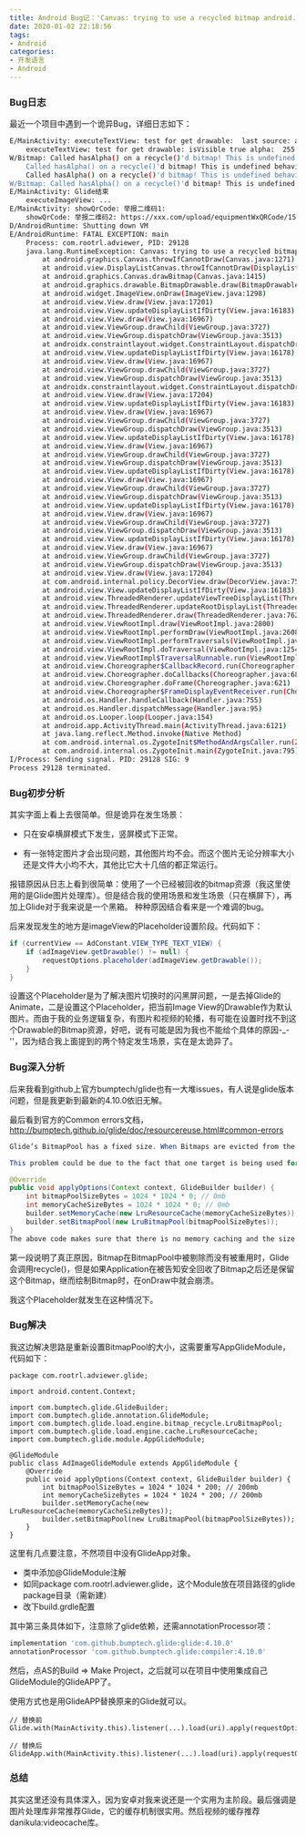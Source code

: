 ```yaml
---
title: Android Bug记：'Canvas: trying to use a recycled bitmap android.graphics.Bitmap'
date: 2020-01-02 22:18:56
tags:
- Android
categories:
- 开发语言
- Android
---
```


### Bug日志

最近一个项目中遇到一个诡异Bug，详细日志如下：

```bash
E/MainActivity: executeTextView: test for get drawable:  last source: android.graphics.drawable.BitmapDrawable@8c352b2
    executeTextView: test for get drawable: isVisible true alpha:  255 last source: android.graphics.drawable.BitmapDrawable@8c352b2
W/Bitmap: Called hasAlpha() on a recycle()'d bitmap! This is undefined behavior!
    Called hasAlpha() on a recycle()'d bitmap! This is undefined behavior!
    Called hasAlpha() on a recycle()'d bitmap! This is undefined behavior!
W/Bitmap: Called hasAlpha() on a recycle()'d bitmap! This is undefined behavior!
E/MainActivity: Glide结束
    executeImageView: ...
E/MainActivity: showQrCode: 举报二维码1:
    showQrCode: 举报二维码2: https://xxx.com/upload/equipmentWxQRCode/15776698271ada7952f9ead4d5.jpg
D/AndroidRuntime: Shutting down VM
E/AndroidRuntime: FATAL EXCEPTION: main
    Process: com.rootrl.adviewer, PID: 29128
    java.lang.RuntimeException: Canvas: trying to use a recycled bitmap android.graphics.Bitmap@ac257b9
        at android.graphics.Canvas.throwIfCannotDraw(Canvas.java:1271)
        at android.view.DisplayListCanvas.throwIfCannotDraw(DisplayListCanvas.java:257)
        at android.graphics.Canvas.drawBitmap(Canvas.java:1415)
        at android.graphics.drawable.BitmapDrawable.draw(BitmapDrawable.java:528)
        at android.widget.ImageView.onDraw(ImageView.java:1298)
        at android.view.View.draw(View.java:17201)
        at android.view.View.updateDisplayListIfDirty(View.java:16183)
        at android.view.View.draw(View.java:16967)
        at android.view.ViewGroup.drawChild(ViewGroup.java:3727)
        at android.view.ViewGroup.dispatchDraw(ViewGroup.java:3513)
        at androidx.constraintlayout.widget.ConstraintLayout.dispatchDraw(ConstraintLayout.java:2023)
        at android.view.View.updateDisplayListIfDirty(View.java:16178)
        at android.view.View.draw(View.java:16967)
        at android.view.ViewGroup.drawChild(ViewGroup.java:3727)
        at android.view.ViewGroup.dispatchDraw(ViewGroup.java:3513)
        at androidx.constraintlayout.widget.ConstraintLayout.dispatchDraw(ConstraintLayout.java:2023)
        at android.view.View.draw(View.java:17204)
        at android.view.View.updateDisplayListIfDirty(View.java:16183)
        at android.view.View.draw(View.java:16967)
        at android.view.ViewGroup.drawChild(ViewGroup.java:3727)
        at android.view.ViewGroup.dispatchDraw(ViewGroup.java:3513)
        at android.view.View.updateDisplayListIfDirty(View.java:16178)
        at android.view.View.draw(View.java:16967)
        at android.view.ViewGroup.drawChild(ViewGroup.java:3727)
        at android.view.ViewGroup.dispatchDraw(ViewGroup.java:3513)
        at android.view.View.updateDisplayListIfDirty(View.java:16178)
        at android.view.View.draw(View.java:16967)
        at android.view.ViewGroup.drawChild(ViewGroup.java:3727)
        at android.view.ViewGroup.dispatchDraw(ViewGroup.java:3513)
        at android.view.View.updateDisplayListIfDirty(View.java:16178)
        at android.view.View.draw(View.java:16967)
        at android.view.ViewGroup.drawChild(ViewGroup.java:3727)
        at android.view.ViewGroup.dispatchDraw(ViewGroup.java:3513)
        at android.view.View.updateDisplayListIfDirty(View.java:16178)
        at android.view.View.draw(View.java:16967)
        at android.view.ViewGroup.drawChild(ViewGroup.java:3727)
        at android.view.ViewGroup.dispatchDraw(ViewGroup.java:3513)
        at android.view.View.draw(View.java:17204)
        at com.android.internal.policy.DecorView.draw(DecorView.java:754)
        at android.view.View.updateDisplayListIfDirty(View.java:16183)
        at android.view.ThreadedRenderer.updateViewTreeDisplayList(ThreadedRenderer.java:648)
        at android.view.ThreadedRenderer.updateRootDisplayList(ThreadedRenderer.java:654)
        at android.view.ThreadedRenderer.draw(ThreadedRenderer.java:762)
        at android.view.ViewRootImpl.draw(ViewRootImpl.java:2800)
        at android.view.ViewRootImpl.performDraw(ViewRootImpl.java:2608)
        at android.view.ViewRootImpl.performTraversals(ViewRootImpl.java:2215)
        at android.view.ViewRootImpl.doTraversal(ViewRootImpl.java:1254)
        at android.view.ViewRootImpl$TraversalRunnable.run(ViewRootImpl.java:6338)
        at android.view.Choreographer$CallbackRecord.run(Choreographer.java:874)
        at android.view.Choreographer.doCallbacks(Choreographer.java:686)
        at android.view.Choreographer.doFrame(Choreographer.java:621)
        at android.view.Choreographer$FrameDisplayEventReceiver.run(Choreographer.java:860)
        at android.os.Handler.handleCallback(Handler.java:755)
        at android.os.Handler.dispatchMessage(Handler.java:95)
        at android.os.Looper.loop(Looper.java:154)
        at android.app.ActivityThread.main(ActivityThread.java:6121)
        at java.lang.reflect.Method.invoke(Native Method)
        at com.android.internal.os.ZygoteInit$MethodAndArgsCaller.run(ZygoteInit.java:905)
        at com.android.internal.os.ZygoteInit.main(ZygoteInit.java:795)
I/Process: Sending signal. PID: 29128 SIG: 9
Process 29128 terminated.
```

### Bug初步分析

其实字面上看上去很简单。但是诡异在发生场景：

- 只在安卓横屏模式下发生，竖屏模式下正常。

- 有一张特定图片才会出现问题，其他图片均不会。而这个图片无论分辨率大小还是文件大小均不大，其他比它大十几倍的都正常运行。

报错原因从日志上看到很简单：使用了一个已经被回收的bitmap资源（我这里使用的是Glide图片处理库）。但是结合我的使用场景和发生场景（只在横屏下），再加上Glide对于我来说是一个黑箱。 种种原因结合看来是一个难调的bug。

后来发现发生的地方是imageView的Placeholder设置阶段。代码如下：
    
```java
if (currentView == AdConstant.VIEW_TYPE_TEXT_VIEW) {
    if (adImageView.getDrawable() != null) {
        requestOptions.placeholder(adImageView.getDrawable());
    }
}
```

设置这个Placeholder是为了解决图片切换时的闪黑屏问题，一是去掉Glide的Animate，二是设置这个Placeholder，把当前Image View的Drawable作为默认图片。而由于我的业务逻辑复杂，有图片和视频的轮播，有可能在设置时找不到这个Drawable的Bitmap资源，好吧，说有可能是因为我也不能给个具体的原因-_-''，因为结合我上面提到的两个特定发生场景，实在是太诡异了。

### Bug深入分析

后来我看到github上官方bumptech/glide也有一大堆issues，有人说是glide版本问题，但是我更新到最新的4.10.0依旧无解。

最后看到官方的Common errors文档，http://bumptech.github.io/glide/doc/resourcereuse.html#common-errors

```java
Glide’s BitmapPool has a fixed size. When Bitmaps are evicted from the pool without being re-used, Glide will call recycle(). If an application inadvertently continues to hold on to the Bitmap even after indicating to Glide that it is safe to recycle it, the application may then attempt to draw the Bitmap, resulting in a crash in onDraw().

This problem could be due to the fact that one target is being used for two ImageViews, and one of the ImageViews still tries to access the recycled Bitmap after it has been put into the BitmapPool. This recycling error can be hard to reproduce, due to several factors: 1) when the bitmap is put into the pool, 2) when the bitmap is recycled, and 3) what the size of the BitmapPool and memory cache are that leads to the recycling of the Bitmap. The following snippet can be put into your GlideModule to help making this problem easier to reproduce:

@Override
public void applyOptions(Context context, GlideBuilder builder) {
    int bitmapPoolSizeBytes = 1024 * 1024 * 0; // 0mb
    int memoryCacheSizeBytes = 1024 * 1024 * 0; // 0mb
    builder.setMemoryCache(new LruResourceCache(memoryCacheSizeBytes));
    builder.setBitmapPool(new LruBitmapPool(bitmapPoolSizeBytes));
}
The above code makes sure that there is no memory caching and the size of the BitmapPool is zero; so Bitmap, if happened to be not used, will be recycled right away. The problem will surface much quicker for debugging purposes.
```

第一段说明了真正原因，Bitmap在BitmapPool中被剔除而没有被重用时，Glide会调用recycle()，但是如果Application在被告知安全回收了Bitmap之后还是保留这个Bitmap，继而绘制Bitmap时，在onDraw中就会崩溃。

我这个Placeholder就发生在这种情况下。


### Bug解决

我这边解决思路是重新设置BitmapPool的大小，这需要重写AppGlideModule，代码如下：

```
package com.rootrl.adviewer.glide;

import android.content.Context;

import com.bumptech.glide.GlideBuilder;
import com.bumptech.glide.annotation.GlideModule;
import com.bumptech.glide.load.engine.bitmap_recycle.LruBitmapPool;
import com.bumptech.glide.load.engine.cache.LruResourceCache;
import com.bumptech.glide.module.AppGlideModule;

@GlideModule
public class AdImageGlideModule extends AppGlideModule {
    @Override
    public void applyOptions(Context context, GlideBuilder builder) {
        int bitmapPoolSizeBytes = 1024 * 1024 * 200; // 200mb
        int memoryCacheSizeBytes = 1024 * 1024 * 200; // 200mb
        builder.setMemoryCache(new LruResourceCache(memoryCacheSizeBytes));
        builder.setBitmapPool(new LruBitmapPool(bitmapPoolSizeBytes));
    }
}
```

这里有几点要注意，不然项目中没有GlideApp对象。

- 类中添加@GlideModule注解
- 如同package com.rootrl.adviewer.glide，这个Module放在项目路径的glide package目录（需新建）
- 改下build.grdle配置

其中第三条具体如下，注意除了glide依赖，还需annotationProcessor项：
```bash
implementation 'com.github.bumptech.glide:glide:4.10.0'
annotationProcessor 'com.github.bumptech.glide:compiler:4.10.0'
```

然后，点AS的Build => Make Project，之后就可以在项目中使用集成自己GlideModule的GlideAPP了。

使用方式也是用GlideAPP替换原来的Glide就可以。

```
// 替换前
Glide.with(MainActivity.this).listener(...).load(uri).apply(requestOptions).into(adImageView);

// 替换后
GlideApp.with(MainActivity.this).listener(...).load(uri).apply(requestOptions).into(adImageView);

```

### 总结

其实这里还没有具体深入，因为安卓对我来说还是一个实用为主阶段。最后强调是图片处理库非常推荐Glide，它的缓存机制很实用。然后视频的缓存推荐danikula:videocache库。
